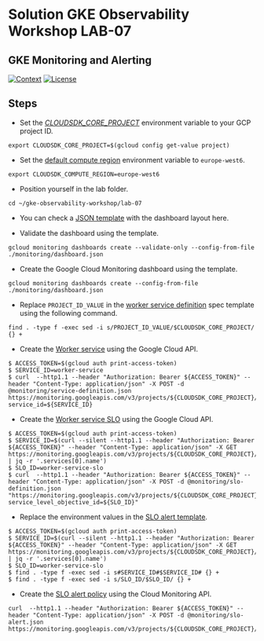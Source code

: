 # Solution GKE Observability Workshop LAB-07

## GKE Monitoring and Alerting

[![Context](https://img.shields.io/badge/GKE%20Observability%20Workshop-07-blue.svg)](#)
[![License](https://img.shields.io/badge/License-Apache%202.0-blue.svg)](https://opensource.org/licenses/Apache-2.0)


## Steps

* Set the [*CLOUDSDK_CORE_PROJECT*](https://cloud.google.com/compute/docs/gcloud-compute#default_project) environment variable to your GCP project ID.
```
export CLOUDSDK_CORE_PROJECT=$(gcloud config get-value project)
```

* Set the [default compute region](https://cloud.google.com/compute/docs/gcloud-compute#set-default-region-zone-environment-variables) environment variable to `europe-west6`.
```
export CLOUDSDK_COMPUTE_REGION=europe-west6
```

* Position yourself in the lab folder.
```
cd ~/gke-observability-workshop/lab-07
```

* You can check a [JSON template](./monitoring/dashboard.json) with the dashboard layout here.

* Validate the dashboard using the template.
```
gcloud monitoring dashboards create --validate-only --config-from-file ./monitoring/dashboard.json
```

* Create the Google Cloud Monitoring dashboard using the template.
```
gcloud monitoring dashboards create --config-from-file ./monitoring/dashboard.json
```

* Replace `PROJECT_ID_VALUE` in the [worker service definition](./monitoring/service-definition.json) spec template using the following command.
```
find . -type f -exec sed -i s/PROJECT_ID_VALUE/$CLOUDSDK_CORE_PROJECT/ {} +
```

* Create the [Worker service](https://cloud.google.com/stackdriver/docs/solutions/slo-monitoring/api/using-api#service-create) using the Google Cloud API.
```
$ ACCESS_TOKEN=$(gcloud auth print-access-token)
$ SERVICE_ID=worker-service
$ curl  --http1.1 --header "Authorization: Bearer ${ACCESS_TOKEN}" --header "Content-Type: application/json" -X POST -d @monitoring/service-definition.json https://monitoring.googleapis.com/v3/projects/${CLOUDSDK_CORE_PROJECT}/services?service_id=${SERVICE_ID}
```

* Create the [Worker service SLO](https://cloud.google.com/stackdriver/docs/solutions/slo-monitoring/api/using-api#slo-create) using the Google Cloud API.

```
$ ACCESS_TOKEN=$(gcloud auth print-access-token)
$ SERVICE_ID=$(curl --silent --http1.1 --header "Authorization: Bearer ${ACCESS_TOKEN}" --header "Content-Type: application/json" -X GET https://monitoring.googleapis.com/v3/projects/${CLOUDSDK_CORE_PROJECT}/services | jq -r '.services[0].name')
$ SLO_ID=worker-service-slo
$ curl  --http1.1 --header "Authorization: Bearer ${ACCESS_TOKEN}" --header "Content-Type: application/json" -X POST -d @monitoring/slo-definition.json "https://monitoring.googleapis.com/v3/projects/${CLOUDSDK_CORE_PROJECT}/services/${SERVICE_ID}/serviceLevelObjectives?service_level_objective_id=${SLO_ID}"
```

* Replace the environment values in the [SLO alert template](./monitoring/slo-alert.json).
```
$ ACCESS_TOKEN=$(gcloud auth print-access-token)
$ SERVICE_ID=$(curl --silent --http1.1 --header "Authorization: Bearer ${ACCESS_TOKEN}" --header "Content-Type: application/json" -X GET https://monitoring.googleapis.com/v3/projects/${CLOUDSDK_CORE_PROJECT}/services | jq -r '.services[0].name')
$ SLO_ID=worker-service-slo
$ find . -type f -exec sed -i s#SERVICE_ID#$SERVICE_ID# {} +
$ find . -type f -exec sed -i s/SLO_ID/$SLO_ID/ {} +
```

* Create the [SLO alert policy](https://cloud.google.com/stackdriver/docs/solutions/slo-monitoring/api/create-policy-api) using the Cloud Monitoring API.

```
curl  --http1.1 --header "Authorization: Bearer ${ACCESS_TOKEN}" --header "Content-Type: application/json" -X POST -d @monitoring/slo-alert.json https://monitoring.googleapis.com/v3/projects/${CLOUDSDK_CORE_PROJECT}/alertPolicies
```
